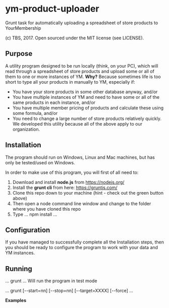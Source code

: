 # ym-product-uploader
Grunt task for automatically uploading a spreadsheet of store products to YourMembership

(c) TBS, 2017.  Open sourced under the MIT license (see LICENSE).

## Purpose
A utility program designed to be run locally (think, on your PC), which will read through a spreadsheet of store products and upload some or all of them to one or more instances of YM.  **Why?**  Because sometimes life is too short to type all your products in manually to YM, especially if:
* You have your store products in some other database anyway, and/or
* You have multiple instances of YM and need to have some or all of the same products in each instance, and/or
* You have multiple member pricing of products and calculate these using some formula, and/or
* You need to change a large number of store products relatively quickly.
We developed this utility because all of the above apply to our organization.

## Installation
The program should run on Windows, Linux and Mac machines, but has only be tested/used on Windows.

In order to make use of this program, you will first of all need to:
1. Download and install **node.js** from https://nodejs.org/
2. Install the **grunt cli** from here: https://gruntjs.com/
3. Clone this repo down to your machine (hint - check out the green button above)
4. Then open a node command line window and change to the folder where you have cloned this repo
5. Type
...
npm install
...

## Configuration
If you have managed to successfully complete all the Installation steps, then you should be ready to configure the program to work with your data and YM instances.  

## Running
...
grunt
...
Will run the program in test mode

...
grunt [--start=nn] [--stop=nn] [--target=XXXX] [--force]
...

**Examples**

